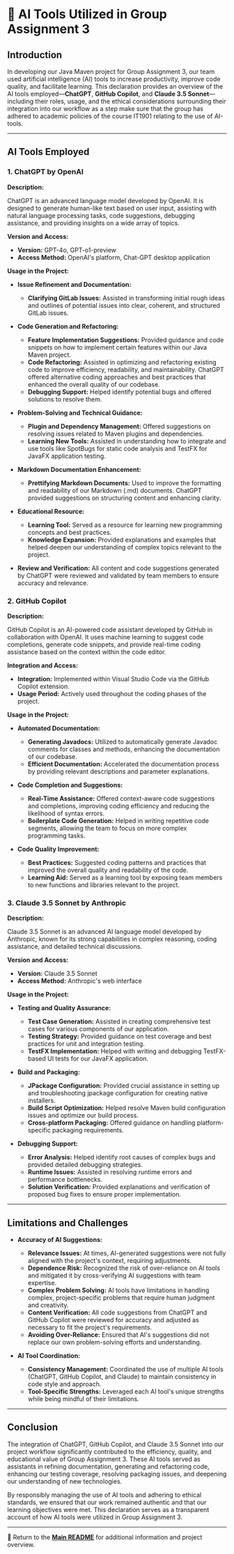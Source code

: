 # 🤖 AI Tools Utilized in Group Assignment 3

## Introduction

In developing our Java Maven project for Group Assignment 3, our team used artificial intelligence (AI) tools to increase productivity, improve code quality, and facilitate learning. This declaration provides an overview of the AI tools employed—**ChatGPT**, **GitHub Copilot**, and **Claude 3.5 Sonnet**—including their roles, usage, and the ethical considerations surrounding their integration into our workflow as a step make sure that the group has adhered to academic policies of the course IT1901 relating to the use of AI-tools.

---

## AI Tools Employed

### 1. ChatGPT by OpenAI

**Description:**

ChatGPT is an advanced language model developed by OpenAI. It is designed to generate human-like text based on user input, assisting with natural language processing tasks, code suggestions, debugging assistance, and providing insights on a wide array of topics.

**Version and Access:**

- **Version:** GPT-4o, GPT-o1-preview
- **Access Method:** OpenAI's platform, Chat-GPT desktop application

**Usage in the Project:**

- **Issue Refinement and Documentation:**
  - **Clarifying GitLab Issues:** Assisted in transforming initial rough ideas and outlines of potential issues into clear, coherent, and structured GitLab issues.

- **Code Generation and Refactoring:**
  - **Feature Implementation Suggestions:** Provided guidance and code snippets on how to implement certain features within our Java Maven project.
  - **Code Refactoring:** Assisted in optimizing and refactoring existing code to improve efficiency, readability, and maintainability. ChatGPT offered alternative coding approaches and best practices that enhanced the overall quality of our codebase.
  - **Debugging Support:** Helped identify potential bugs and offered solutions to resolve them.

- **Problem-Solving and Technical Guidance:**
  - **Plugin and Dependency Management:** Offered suggestions on resolving issues related to Maven plugins and dependencies.
  - **Learning New Tools:** Assisted in understanding how to integrate and use tools like SpotBugs for static code analysis and TestFX for JavaFX application testing.

- **Markdown Documentation Enhancement:**
  - **Prettifying Markdown Documents:** Used to improve the formatting and readability of our Markdown (.md) documents. ChatGPT provided suggestions on structuring content and enhancing clarity.

- **Educational Resource:**
  - **Learning Tool:** Served as a resource for learning new programming concepts and best practices.
  - **Knowledge Expansion:** Provided explanations and examples that helped deepen our understanding of complex topics relevant to the project.

- **Review and Verification:** All content and code suggestions generated by ChatGPT were reviewed and validated by team members to ensure accuracy and relevance.

### 2. GitHub Copilot

**Description:**

GitHub Copilot is an AI-powered code assistant developed by GitHub in collaboration with OpenAI. It uses machine learning to suggest code completions, generate code snippets, and provide real-time coding assistance based on the context within the code editor.

**Integration and Access:**

- **Integration:** Implemented within Visual Studio Code via the GitHub Copilot extension.
- **Usage Period:** Actively used throughout the coding phases of the project.

**Usage in the Project:**

- **Automated Documentation:**
  - **Generating Javadocs:** Utilized to automatically generate Javadoc comments for classes and methods, enhancing the documentation of our codebase.
  - **Efficient Documentation:** Accelerated the documentation process by providing relevant descriptions and parameter explanations.

- **Code Completion and Suggestions:**
  - **Real-Time Assistance:** Offered context-aware code suggestions and completions, improving coding efficiency and reducing the likelihood of syntax errors.
  - **Boilerplate Code Generation:** Helped in writing repetitive code segments, allowing the team to focus on more complex programming tasks.

- **Code Quality Improvement:**
  - **Best Practices:** Suggested coding patterns and practices that improved the overall quality and readability of the code.
  - **Learning Aid:** Served as a learning tool by exposing team members to new functions and libraries relevant to the project.

### 3. Claude 3.5 Sonnet by Anthropic

**Description:**

Claude 3.5 Sonnet is an advanced AI language model developed by Anthropic, known for its strong capabilities in complex reasoning, coding assistance, and detailed technical discussions.

**Version and Access:**

- **Version:** Claude 3.5 Sonnet
- **Access Method:** Anthropic's web interface

**Usage in the Project:**

- **Testing and Quality Assurance:**
  - **Test Case Generation:** Assisted in creating comprehensive test cases for various components of our application.
  - **Testing Strategy:** Provided guidance on test coverage and best practices for unit and integration testing.
  - **TestFX Implementation:** Helped with writing and debugging TestFX-based UI tests for our JavaFX application.

- **Build and Packaging:**
  - **JPackage Configuration:** Provided crucial assistance in setting up and troubleshooting jpackage configuration for creating native installers.
  - **Build Script Optimization:** Helped resolve Maven build configuration issues and optimize our build process.
  - **Cross-platform Packaging:** Offered guidance on handling platform-specific packaging requirements.

- **Debugging Support:**
  - **Error Analysis:** Helped identify root causes of complex bugs and provided detailed debugging strategies.
  - **Runtime Issues:** Assisted in resolving runtime errors and performance bottlenecks.
  - **Solution Verification:** Provided explanations and verification of proposed bug fixes to ensure proper implementation.

---

## Limitations and Challenges

- **Accuracy of AI Suggestions:**
  - **Relevance Issues:** At times, AI-generated suggestions were not fully aligned with the project's context, requiring adjustments.
  - **Dependence Risk:** Recognized the risk of over-reliance on AI tools and mitigated it by cross-verifying AI suggestions with team expertise.
  - **Complex Problem Solving:** AI tools have limitations in handling complex, project-specific problems that require human judgment and creativity.
  - **Content Verification:** All code suggestions from ChatGPT and GitHub Copilot were reviewed for accuracy and adjusted as necessary to fit the project's requirements.
  - **Avoiding Over-Reliance:** Ensured that AI's suggestions did not replace our own problem-solving efforts and understanding.

- **AI Tool Coordination:**
  - **Consistency Management:** Coordinated the use of multiple AI tools (ChatGPT, GitHub Copilot, and Claude) to maintain consistency in code style and approach.
  - **Tool-Specific Strengths:** Leveraged each AI tool's unique strengths while being mindful of their limitations.

---

## Conclusion

The integration of ChatGPT, GitHub Copilot, and Claude 3.5 Sonnet into our project workflow significantly contributed to the efficiency, quality, and educational value of Group Assignment 3. These AI tools served as assistants in refining documentation, generating and refactoring code, enhancing our testing coverage, resolving packaging issues, and deepening our understanding of new technologies.

By responsibly managing the use of AI tools and adhering to ethical standards, we ensured that our work remained authentic and that our learning objectives were met. This declaration serves as a transparent account of how AI tools were utilized in Group Assignment 3.

---

📖 Return to the **[Main README](../../readme.md)** for additional information and project overview.
